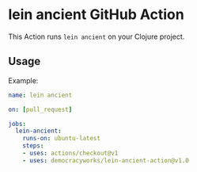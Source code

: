 # lein ancient GitHub Action

This Action runs `lein ancient` on your Clojure project.

## Usage

Example:

```yaml
name: lein ancient

on: [pull_request]

jobs:
  lein-ancient:
    runs-on: ubuntu-latest
    steps:
    - uses: actions/checkout@v1
    - uses: democracyworks/lein-ancient-action@v1.0
```
